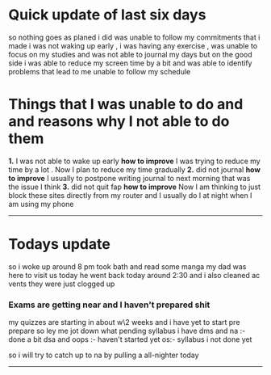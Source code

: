 # Quick update of last six days 

so nothing goes as planed i did was unable to follow my commitments that i made 
i was not waking up early , i was having any exercise  , was unable to focus on my studies  and was not able to journal my days but on the good side i was able to reduce my screen time by a bit and was able to identify problems that lead to me unable to follow my schedule

# Things that I was unable to do and  and reasons why I  not able to do them

  **1.**  I was not able to wake up early
	 **how to improve**
	     I was trying to reduce my time by a lot . Now I plan to reduce my time gradually 
**2.** did not journal
     **how to improve**
          I usually to postpone writing journal to next morning  that was the issue I think 
**3.** did not quit fap
     **how to improve**
	      Now I am thinking to just block these sites directly from my router and I usually do I at night when I am using my phone 

** **
# Todays update 
so i woke up around 8 pm took bath and read some manga 
 my dad was here to visit us today  he went back today around 2:30
 and i also cleaned  ac vents  they were just clogged up


### **Exams are getting near and I haven't prepared shit**
 my quizzes are starting in about w\2 weeks and i have yet to start pre prepare 
 so ley me jot down what pending syllabus i have 
  dms and na :- done a bit
  dsa and oops :- haven't started yet 
  os:- syllabus i not done yet 

so i will try to catch up to na by pulling a all-nighter today 

-------------------------------------------------------------------------------